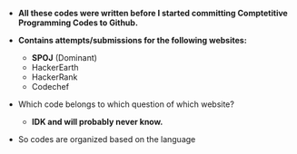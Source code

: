 - **All these codes were written before I started committing Comptetitive Programming Codes to Github.**

- **Contains attempts/submissions for the following websites:**       

    - **SPOJ** (Dominant)   
    - HackerEarth   
    - HackerRank   
    - Codechef   


- Which code belongs to which question of which website?
    + **IDK and will probably never know.**

- So codes are organized based on the language

